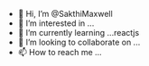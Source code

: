 - 👋 Hi, I’m @SakthiMaxwell
- 👀 I’m interested in ...
- 🌱 I’m currently learning ...reactjs
- 💞️ I’m looking to collaborate on ...
- 📫 How to reach me ...

<!---
SakthiMaxwell/SakthiMaxwell is a ✨ special ✨ repository because its `README.md` (this file) appears on your GitHub profile.
You can click the Preview link to take a look at your changes.
--->
